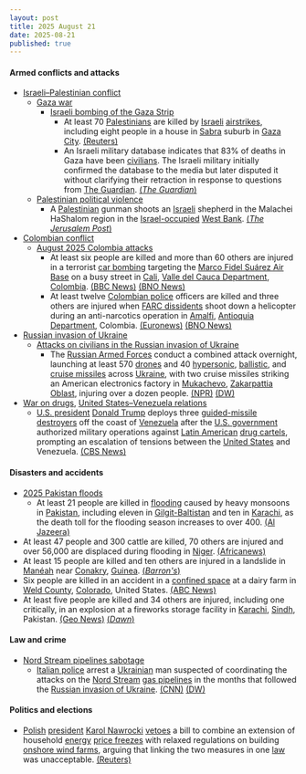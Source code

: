```yaml
---
layout: post
title: 2025 August 21
date: 2025-08-21
published: true
---
```



#### Armed conflicts and attacks

* [Israeli–Palestinian conflict](https://en.wikipedia.org/wiki/Israeli%E2%80%93Palestinian_conflict "Israeli–Palestinian conflict")
  * [Gaza war](https://en.wikipedia.org/wiki/Gaza_war "Gaza war")
    * [Israeli bombing of the Gaza Strip](https://en.wikipedia.org/wiki/Israeli_bombing_of_the_Gaza_Strip "Israeli bombing of the Gaza Strip")
      * At least 70 [Palestinians](https://en.wikipedia.org/wiki/Palestinians "Palestinians") are killed by [Israeli](https://en.wikipedia.org/wiki/Israel_Defense_Forces "Israel Defense Forces") [airstrikes](https://en.wikipedia.org/wiki/Airstrikes "Airstrikes"), including eight people in a house in [Sabra](https://en.wikipedia.org/wiki/Sabra%2C_Gaza "Sabra, Gaza") suburb in [Gaza City](https://en.wikipedia.org/wiki/Gaza_City "Gaza City"). [(Reuters)](https://www.reuters.com/world/middle-east/netanyahu-says-israel-resume-gaza-negotiations-end-war-free-hostages-2025-08-21/)
      * An Israeli military database indicates that 83% of deaths in Gaza have been [civilians](https://en.wikipedia.org/wiki/Civilian "Civilian"). The Israeli military initially confirmed the database to the media but later disputed it without clarifying their retraction in response to questions from [The Guardian](https://en.wikipedia.org/wiki/The_Guardian "The Guardian"). [(*The Guardian*)](https://www.theguardian.com/world/ng-interactive/2025/aug/21/revealed-israeli-militarys-own-data-indicates-civilian-death-rate-of-83-in-gaza-war)
  * [Palestinian political violence](https://en.wikipedia.org/wiki/Palestinian_political_violence "Palestinian political violence")
    * A [Palestinian](https://en.wikipedia.org/wiki/Palestine "Palestine") gunman shoots an [Israeli](https://en.wikipedia.org/wiki/Israelis "Israelis") shepherd in the Malachei HaShalom region in the [Israel-occupied](https://en.wikipedia.org/wiki/Israeli_settlement "Israeli settlement") [West Bank](https://en.wikipedia.org/wiki/West_Bank "West Bank"). [(*The Jerusalem Post*)](https://www.jpost.com/israel-news/article-864860)
* [Colombian conflict](https://en.wikipedia.org/wiki/Colombian_conflict "Colombian conflict")
  * [August 2025 Colombia attacks](https://en.wikipedia.org/wiki/August_2025_Colombia_attacks "August 2025 Colombia attacks")
    * At least six people are killed and more than 60 others are injured in a terrorist [car bombing](https://en.wikipedia.org/wiki/Car_bomb "Car bomb") targeting the [Marco Fidel Suárez Air Base](https://en.wikipedia.org/wiki/Marco_Fidel_Su%C3%A1rez_Air_Base "Marco Fidel Suárez Air Base") on a busy street in [Cali](https://en.wikipedia.org/wiki/Cali "Cali"), [Valle del Cauca Department](https://en.wikipedia.org/wiki/Valle_del_Cauca_Department "Valle del Cauca Department"), [Colombia](https://en.wikipedia.org/wiki/Colombia "Colombia"). [(BBC News)](https://www.bbc.com/news/articles/cwypw0xvdk5o) [(BNO News)](https://bnonews.com/index.php/2025/08/car-bomb-attack-kills-at-least-6-injures-50-near-colombian-air-base/)
    * At least twelve [Colombian police](https://en.wikipedia.org/wiki/Colombian_police "Colombian police") officers are killed and three others are injured when [FARC dissidents](https://en.wikipedia.org/wiki/FARC_dissidents "FARC dissidents") shoot down a helicopter during an anti-narcotics operation in [Amalfi](https://en.wikipedia.org/wiki/Amalfi%2C_Antioquia "Amalfi, Antioquia"), [Antioquia Department](https://en.wikipedia.org/wiki/Antioquia_Department "Antioquia Department"), Colombia. [(Euronews)](https://www.euronews.com/2025/08/22/at-least-17-people-killed-in-car-bomb-and-separate-helicopter-attack-in-colombia) [(BNO News)](https://bnonews.com/index.php/2025/08/colombian-police-helicopter-shot-down-during-anti-narcotics-mission-10-killed/)
* [Russian invasion of Ukraine](https://en.wikipedia.org/wiki/Russian_invasion_of_Ukraine "Russian invasion of Ukraine")
  * [Attacks on civilians in the Russian invasion of Ukraine](https://en.wikipedia.org/wiki/Attacks_on_civilians_in_the_Russian_invasion_of_Ukraine "Attacks on civilians in the Russian invasion of Ukraine")
    * The [Russian Armed Forces](https://en.wikipedia.org/wiki/Russian_Armed_Forces "Russian Armed Forces") conduct a combined attack overnight, launching at least 570 [drones](https://en.wikipedia.org/wiki/Drone_warfare "Drone warfare") and 40 [hypersonic](https://en.wikipedia.org/wiki/Hypersonic_missile "Hypersonic missile"), [ballistic](https://en.wikipedia.org/wiki/Ballistic_missile "Ballistic missile"), and [cruise missiles](https://en.wikipedia.org/wiki/Cruise_missile "Cruise missile") across [Ukraine](https://en.wikipedia.org/wiki/Ukraine "Ukraine"), with two cruise missiles striking an American electronics factory in [Mukachevo](https://en.wikipedia.org/wiki/Mukachevo "Mukachevo"), [Zakarpattia Oblast](https://en.wikipedia.org/wiki/Zakarpattia_Oblast "Zakarpattia Oblast"), injuring over a dozen people. [(NPR)](https://www.npr.org/2025/08/21/g-s1-84146/russia-ukraine-american-factory) [(DW)](https://www.dw.com/en/ukraine-russia-launches-largest-strikes-in-weeks/live-73712664)
* [War on drugs](https://en.wikipedia.org/wiki/War_on_drugs "War on drugs"), [United States–Venezuela relations](https://en.wikipedia.org/wiki/United_States%E2%80%93Venezuela_relations "United States–Venezuela relations")
  * [U.S. president](https://en.wikipedia.org/wiki/President_of_the_United_States "President of the United States") [Donald Trump](https://en.wikipedia.org/wiki/Donald_Trump "Donald Trump") deploys three [guided-missile destroyers](https://en.wikipedia.org/wiki/Guided-missile_destroyer "Guided-missile destroyer") off the coast of [Venezuela](https://en.wikipedia.org/wiki/Venezuela "Venezuela") after the [U.S. government](https://en.wikipedia.org/wiki/Federal_government_of_the_United_States "Federal government of the United States") authorized military operations against [Latin American](https://en.wikipedia.org/wiki/Latin_America "Latin America") [drug cartels](https://en.wikipedia.org/wiki/Drug_cartel "Drug cartel"), prompting an escalation of tensions between the [United States](https://en.wikipedia.org/wiki/United_States "United States") and Venezuela. [(CBS News)](https://www.cbsnews.com/news/us-warships-venezuela-trump-nicolas-maduro-tension-drug-cartel-accusations/)

#### Disasters and accidents

* [2025 Pakistan floods](https://en.wikipedia.org/wiki/2025_Pakistan_floods "2025 Pakistan floods")
  * At least 21 people are killed in [flooding](https://en.wikipedia.org/wiki/Flood "Flood") caused by heavy monsoons in [Pakistan](https://en.wikipedia.org/wiki/Pakistan "Pakistan"), including eleven in [Gilgit-Baltistan](https://en.wikipedia.org/wiki/Gilgit-Baltistan "Gilgit-Baltistan") and ten in [Karachi](https://en.wikipedia.org/wiki/Karachi "Karachi"), as the death toll for the flooding season increases to over 400. [(Al Jazeera)](https://www.aljazeera.com/news/2025/8/20/at-least-21-killed-in-pakistan-torrential-rain-flooding)
* At least 47 people and 300 cattle are killed, 70 others are injured and over 56,000 are displaced during flooding in [Niger](https://en.wikipedia.org/wiki/Niger "Niger"). [(Africanews)](https://www.africanews.com/2025/08/21/flooding-in-niger-displaces-tens-of-thousands-and-leaves-at-least-47-dead/)
* At least 15 people are killed and ten others are injured in a landslide in [Manéah](https://en.wikipedia.org/wiki/Man%C3%A9ah "Manéah") near [Conakry](https://en.wikipedia.org/wiki/Conakry "Conakry"), [Guinea](https://en.wikipedia.org/wiki/Guinea "Guinea"). [(*Barron's*)](https://www.barrons.com/news/at-least-15-killed-in-guinea-landslide-cba39ea7)
* Six people are killed in an accident in a [confined space](https://en.wikipedia.org/wiki/Confined_space "Confined space") at a dairy farm in [Weld County](https://en.wikipedia.org/wiki/Weld_County%2C_Colorado "Weld County, Colorado"), [Colorado](https://en.wikipedia.org/wiki/Colorado "Colorado"), United States. [(ABC News)](https://abcnews.go.com/US/colorado-dairy-farm-fatalities/story?id=124860031)
* At least five people are killed and 34 others are injured, including one critically, in an explosion at a fireworks storage facility in [Karachi](https://en.wikipedia.org/wiki/Karachi "Karachi"), [Sindh](https://en.wikipedia.org/wiki/Sindh "Sindh"), Pakistan. [(Geo News)](https://www.geo.tv/latest/619774-blast-at-karachis-ma-jinnah-road-firecracker-warehouse-injures-25) [(*Dawn*)](https://www.dawn.com/news/1932442)

#### Law and crime

* [Nord Stream pipelines sabotage](https://en.wikipedia.org/wiki/Nord_Stream_pipelines_sabotage "Nord Stream pipelines sabotage")
  * [Italian police](https://en.wikipedia.org/wiki/Italian_police "Italian police") arrest a [Ukrainian](https://en.wikipedia.org/wiki/Ukrainians "Ukrainians") man suspected of coordinating the attacks on the [Nord Stream](https://en.wikipedia.org/wiki/Nord_Stream "Nord Stream") [gas pipelines](https://en.wikipedia.org/wiki/Gas_pipeline "Gas pipeline") in the months that followed the [Russian invasion of Ukraine](https://en.wikipedia.org/wiki/Russian_invasion_of_Ukraine "Russian invasion of Ukraine"). [(CNN)](https://www.cnn.com/2025/08/21/europe/nordstream-germany-italy-arrest-intl) [(DW)](https://www.dw.com/en/germany-arrest-made-over-nord-stream-pipeline-explosions/a-73716929)

#### Politics and elections

* [Polish](https://en.wikipedia.org/wiki/Poland "Poland") [president](https://en.wikipedia.org/wiki/President_of_Poland "President of Poland") [Karol Nawrocki](https://en.wikipedia.org/wiki/Karol_Nawrocki "Karol Nawrocki") [vetoes](https://en.wikipedia.org/wiki/Veto "Veto") a bill to combine an extension of household [energy](https://en.wikipedia.org/wiki/Energy_in_Poland "Energy in Poland") [price freezes](https://en.wikipedia.org/wiki/Price_controls "Price controls") with relaxed regulations on building [onshore wind farms](https://en.wikipedia.org/wiki/Wind_power_in_Poland "Wind power in Poland"), arguing that linking the two measures in one [law](https://en.wikipedia.org/wiki/Law_of_Poland "Law of Poland") was unacceptable. [(Reuters)](https://www.reuters.com/business/energy/polish-president-vetoes-bill-easing-rules-about-building-wind-farms-2025-08-21/)
